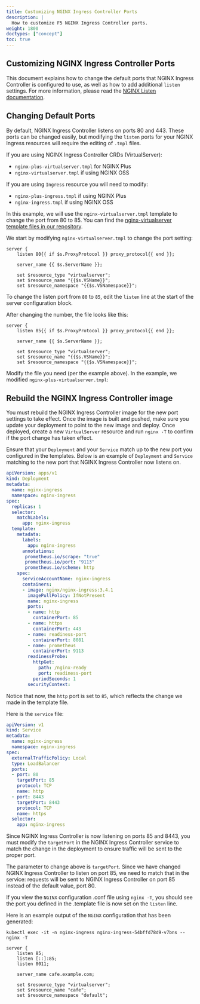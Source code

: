 ```yaml
---
title: Customizing NGINX Ingress Controller Ports
description: |
  How to customize F5 NGINX Ingress Controller ports.
weight: 1800
doctypes: ["concept"]
toc: true
---
```

## Customizing NGINX Ingress Controller Ports

This document explains how to change the default ports that NGINX Ingress Controller is configured to use, as well as how to add additional `listen` settings. For more information, please read the [NGINX Listen documentation](http://nginx.org/en/docs/http/ngx_http_core_module.html#listen).

## Changing Default Ports

By default, NGINX Ingress Controller listens on ports 80 and 443. These ports can be changed easily, but modifying the `listen` ports for your NGINX Ingress resources will require the editing of `.tmpl` files.

If you are using NGINX Ingress Controller CRDs (VirtualServer):

- `nginx-plus-virtualserver.tmpl` for NGINX Plus
- `nginx-virtualserver.tmpl` if using NGINX OSS

If you are using `Ingress` resource you will need to modify:

- `nginx-plus-ingress.tmpl` if using NGINX Plus
- `nginx-ingress.tmpl` if using NGINX OSS

In this example, we will use the `nginx-virtualserver.tmpl` template to change the port from 80 to 85.
You can find the [nginx-virtualserver template files in our repository](https://github.com/nginxinc/kubernetes-ingress/tree/main/internal/configs/version2).

We start by modifying `nginx-virtualserver.tmpl` to change the port setting:

```nginx
server {
    listen 80{{ if $s.ProxyProtocol }} proxy_protocol{{ end }};

    server_name {{ $s.ServerName }};

    set $resource_type "virtualserver";
    set $resource_name "{{$s.VSName}}";
    set $resource_namespace "{{$s.VSNamespace}}";
```

To change the listen port from `80` to `85`, edit the `listen` line at the start of the server configuration block.

After changing the number, the file looks like this:

```nginx
server {
    listen 85{{ if $s.ProxyProtocol }} proxy_protocol{{ end }};

    server_name {{ $s.ServerName }};

    set $resource_type "virtualserver";
    set $resource_name "{{$s.VSName}}";
    set $resource_namespace "{{$s.VSNamespace}}";
```

Modify the file you need (per the example above). In the example, we modified `nginx-plus-virtualserver.tmpl`:

## Rebuild the NGINX Ingress Controller image

You must rebuild the NGINX Ingress Controller image for the new port settings to take effect.
Once the image is built and pushed, make sure you update your deployment to point to the new image and deploy.
Once deployed, create a new `VirtualServer` resource and run `nginx -T` to confirm if the port change has taken effect.

Ensure that your `Deployment` and your `Service` match up to the new port you configured in the templates.
Below is an example of  `Deployment` and `Service` matching to the new port that NGINX Ingress Controller now listens on.

```yaml
apiVersion: apps/v1
kind: Deployment
metadata:
  name: nginx-ingress
  namespace: nginx-ingress
spec:
  replicas: 1
  selector:
    matchLabels:
      app: nginx-ingress
  template:
    metadata:
      labels:
        app: nginx-ingress
      annotations:
       prometheus.io/scrape: "true"
       prometheus.io/port: "9113"
       prometheus.io/scheme: http
    spec:
      serviceAccountName: nginx-ingress
      containers:
      - image: nginx/nginx-ingress:3.4.1
        imagePullPolicy: IfNotPresent
        name: nginx-ingress
        ports:
        - name: http
          containerPort: 85
        - name: https
          containerPort: 443
        - name: readiness-port
          containerPort: 8081
        - name: prometheus
          containerPort: 9113
        readinessProbe:
          httpGet:
            path: /nginx-ready
            port: readiness-port
          periodSeconds: 1
        securityContext:
```

Notice that now, the `http` port is set to `85`, which reflects the change we made in the template file.

Here is the `service` file:

```yaml
apiVersion: v1
kind: Service
metadata:
  name: nginx-ingress
  namespace: nginx-ingress
spec:
  externalTrafficPolicy: Local
  type: LoadBalancer
  ports:
  - port: 80
    targetPort: 85
    protocol: TCP
    name: http
  - port: 8443
    targetPort: 8443
    protocol: TCP
    name: https
  selector:
    app: nginx-ingress
```

Since NGINX Ingress Controller is now listening on ports 85 and 8443, you must modify the `targetPort` in the NGINX Ingress Controller service to match the change in the deployment to ensure traffic will be sent to the proper port.

The parameter to change above is `targetPort`. Since we have changed NGINX Ingress Controller to listen on port 85, we need to match that in the service: requests will be sent to NGINX Ingress Controller on port 85 instead of the default value, port 80.

If you view the `NGINX` configuration .conf file using `nginx -T`, you should see the port you defined in the .template file is now set on the `listen` line.

Here is an example output of the `NGINX` configuration that has been generated:

```console
kubectl exec -it -n nginx-ingress nginx-ingress-54bffd78d9-v7bns -- nginx -T
```

```nginx
server {
    listen 85;
    listen [::]:85;
    listen 8011;

    server_name cafe.example.com;

    set $resource_type "virtualserver";
    set $resource_name "cafe";
    set $resource_namespace "default";
```
